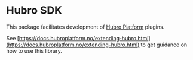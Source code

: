 # Hubro SDK

This package facilitates development of [Hubro Platform](https://live.hubroplatform.no) plugins.

See [https://docs.hubroplatform.no/extending-hubro.html](https://docs.hubroplatform.no/extending-hubro.html) to get guidance on how to use this library.


